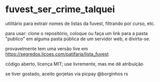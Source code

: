 # fuvest_ser_crime_talquei
utilitário para extrair nomes de listas da fuvest, filtrando por curso, etc.

para usar: clone o repositório, coloque ou faça um link para a pasta "publico"
em alguma pasta pública de um servidor web, e divirta-se.

provavelmente tem uma versão live em https://segredos.licoes.com/patifaria/lista_fuvest

código aberto, licença MIT; use livremente, mas me dê atribuição

se tiver gostado, aceito gorjetas via picpay \@borginhos rs
